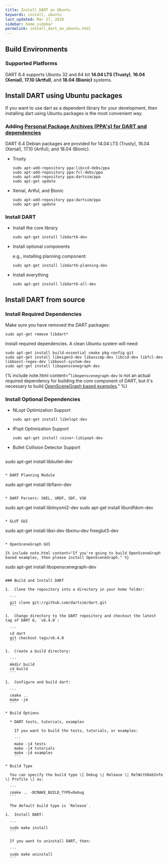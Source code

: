 ```yaml
---
title: Install DART on Ubuntu
keywords: install, ubuntu
last_updated: Mar 27, 2018
sidebar: home_sidebar
permalink: install_dart_on_ubuntu.html
---
```


## Build Environments

### Supported Platforms

DART 6.4 supports Ubuntu 32 and 64 bit **14.04 LTS (Trusty)**, **16.04 (Xenial)**, **17.10 (Artful)**, and **18.04 (Bionic)** systems.

## Install DART using Ubuntu packages

If you want to use dart as a dependent library for your development, then installing dart using Ubuntu packages is the most convenient way. 

### Adding [Personal Package Archives (PPA's) for DART and dependencies](https://launchpad.net/~dartsim/+archive/ubuntu/ppa)

DART 6.4 Debian packages are provided for 14.04 LTS (Trusty), 16.04 (Xenial), 17.10 (Artful), and 18.04 (Bionic).

* Trusty

  ```
  sudo apt-add-repository ppa:libccd-debs/ppa
  sudo apt-add-repository ppa:fcl-debs/ppa
  sudo apt-add-repository ppa:dartsim/ppa
  sudo apt-get update
  ```

* Xenial, Artful, and Bionic

  ```
  sudo apt-add-repository ppa:dartsim/ppa
  sudo apt-get update
  ```

### Install DART

* Install the core library

  ```
  sudo apt-get install libdart6-dev
  ```

* Install optional components

  e.g., installing planning component:

  ```
  sudo apt-get install libdart6-planning-dev
  ```

* Install everything

  ```
  sudo apt-get install libdart6-all-dev
  ```

## Install DART from source

### Install Required Dependencies

Make sure you have removed the DART packages:

```
sudo apt-get remove libdart*
```

Install required dependencies. A clean Ubuntu system will need:

```
sudo apt-get install build-essential cmake pkg-config git
sudo apt-get install libeigen3-dev libassimp-dev libccd-dev libfcl-dev libboost-regex-dev libboost-system-dev
sudo apt-get install libopenscenegraph-dev
```

{% include note.html content="`libopenscenegraph-dev` is not an actual required dependency for building the core component of DART, but it's necessary to build [OpenSceneGraph based examples](http://dartsim.github.io/gallery.html#openscenegraph-based-examples)." %}

### Install Optional Dependencies

* NLopt Optimization Support

  ```
  sudo apt-get install libnlopt-dev
  ```

* IPopt Optimization Support

  ```
  sudo apt-get install coinor-libipopt-dev
  ```

* Bullet Collision Detector Support

  ```
sudo apt-get install libbullet-dev
  ```

* DART Planning Module

  ```
  sudo apt-get install libflann-dev
  ```

* DART Parsers: SKEL, URDF, SDF, VSK

  ```
  sudo apt-get install libtinyxml2-dev
  sudo apt-get install liburdfdom-dev
  ```

* GLUT GUI

  ```
  sudo apt-get install libxi-dev libxmu-dev freeglut3-dev
  ```

* OpenSceneGraph GUI

  {% include note.html content="If you're going to build OpenSceneGraph based examples, then please install OpenSceneGraph." %}

  ```
  sudo apt-get install libopenscenegraph-dev
  ```

### Build and Install DART

1.  Clone the repository into a directory in your home folder:

    ```
    git clone git://github.com/dartsim/dart.git
    ```

1.  Change directory to the DART repository and checkout the latest tag of DART 6, `v6.4.0`:

    ```
    cd dart
    git checkout tags/v6.4.0
    ```

1.  Create a build directory:

    ```
    mkdir build
    cd build
    ```

1.  Configure and build dart:

    ```
    cmake ..
    make -j4
    ```

  * Build Options

    * DART tests, tutorials, examples

      If you want to build the tests, tutorials, or examples:

      ```
      make -j4 tests
      make -j4 tutorials
      make -j4 examples
      ```

  * Build Type

    You can specify the build type \[ Debug \| Release \| RelWithDebInfo \| Profile \] as:

    ```
    cmake .. -DCMAKE_BUILD_TYPE=Debug
    ```

    The default build type is `Release`.

1.  Install DART:
    
    ```
    sudo make install
    ```
    
    If you want to uninstall DART, then:

    ```
    sudo make uninstall
    ```

